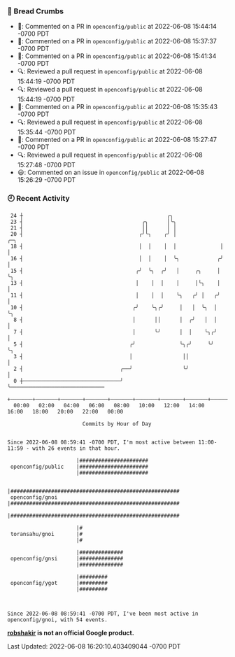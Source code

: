 ### 🍞 Bread Crumbs

 * 💬: Commented on a PR in  `openconfig/public` at 2022-06-08 15:44:14 -0700 PDT
 * 💬: Commented on a PR in  `openconfig/public` at 2022-06-08 15:37:37 -0700 PDT
 * 💬: Commented on a PR in  `openconfig/public` at 2022-06-08 15:41:34 -0700 PDT
 * 🔍: Reviewed a pull request in  `openconfig/public` at 2022-06-08 15:44:19 -0700 PDT
 * 🔍: Reviewed a pull request in  `openconfig/public` at 2022-06-08 15:44:19 -0700 PDT
 * 💬: Commented on a PR in  `openconfig/public` at 2022-06-08 15:35:43 -0700 PDT
 * 🔍: Reviewed a pull request in  `openconfig/public` at 2022-06-08 15:35:44 -0700 PDT
 * 💬: Commented on a PR in  `openconfig/public` at 2022-06-08 15:27:47 -0700 PDT
 * 🔍: Reviewed a pull request in  `openconfig/public` at 2022-06-08 15:27:48 -0700 PDT
 * 😃: Commented on an issue in `openconfig/public` at 2022-06-08 15:26:29 -0700 PDT

### 🕘 Recent Activity
```
 24 ┼                                              ╭╮
 23 ┤                                      ╭╮      │╰╮
 21 ┤                                      ││      │ │
 20 ┤                                     ╭╯╰╮    ╭╯ │              ╭─╮
 18 ┤                                     │  │    │  │              │ │
 16 ┤                                     │  │    │  ╰╮            ╭╯ │
 15 ┤                                    ╭╯  ╰╮  ╭╯   │     ╭╮     │  ╰╮
 13 ┤                                    │    │  │    │     │╰╮    │   │
 11 ┤                                    │    │  │    ╰╮   ╭╯ │   ╭╯   │
 10 ┤                                   ╭╯    ╰╮╭╯     │   │  ╰╮  │    ╰╮
  8 ┤                                   │      ││      │  ╭╯   │  │     │
  7 ┤                                   │      ╰╯      │  │    ╰╮╭╯     │
  5 ┤                                  ╭╯              ╰╮╭╯     ╰╯      ╰╮
  3 ┤                                  │                ││               │
  2 ┤                               ╭──╯                ╰╯               │
  0 ┼───────────────────────────────╯                                    ╰──────────────────────────────
    +───────+───────+───────+───────+───────+───────+───────+───────+───────+───────+───────+───────+────
  00:00   02:00   04:00   06:00   08:00   10:00   12:00   14:00   16:00   18:00   20:00   22:00   00:00   

						Commits by Hour of Day


Since 2022-06-08 08:59:41 -0700 PDT, I'm most active between 11:00-11:59 - with 26 events in that hour.

```



```
                      |######################
 openconfig/public    |######################
                      |######################

                      |######################################################
 openconfig/gnoi      |######################################################
                      |######################################################

                      |#
 toransahu/gnoi       |#
                      |#

                      |##############
 openconfig/gnsi      |##############
                      |##############

                      |#########
 openconfig/ygot      |#########
                      |#########



Since 2022-06-08 08:59:41 -0700 PDT, I've been most active in openconfig/gnoi, with 54 events.

```
**[robshakir](mailto:robjs@google.com) is not an official Google product.**  


Last Updated: 2022-06-08 16:20:10.403409044 -0700 PDT
